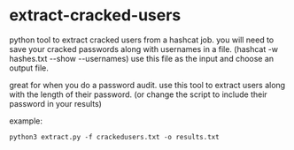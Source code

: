 # extract-cracked-users
python tool to extract cracked users from a hashcat job.
you will need to save your cracked passwords along with usernames in a file. 
(hashcat -w hashes.txt --show --usernames)
use this file as the input and choose an output file.

great for when you do a password audit. use this tool to extract users along with the length of their password.
(or change the script to include their password in your results)

example:
```
python3 extract.py -f crackedusers.txt -o results.txt
```
